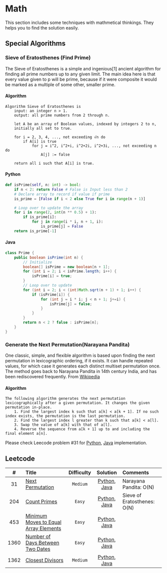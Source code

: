 # Math

This section includes some techniques with mathmetical thinkings. They helps you to find the solution easily.

## Special Algorithms

### Sieve of Eratosthenes (Find Prime)

The Sieve of Eratosthenes is a simple and ingenious[1] ancient algorithm for finding all prime numbers up to any given limit. The main idea here is that every value given to p will be prime, because if it were composite it would be marked as a multiple of some other, smaller prime.

#### Algorithm

```
Algorithm Sieve of Eratosthenes is
    input: an integer n > 1.
    output: all prime numbers from 2 through n.

    let A be an array of Boolean values, indexed by integers 2 to n,
    initially all set to true.

    for i = 2, 3, 4, ..., not exceeding √n do
        if A[i] is true
            for j = i^2, i^2+i, i^2+2i, i^2+3i, ..., not exceeding n do
                A[j] := false

    return all i such that A[i] is true.
```

#### Python

```python
def isPrime(self, n: int) -> bool:
    if n < 2: return False # False is Input less than 2
    # Declare array to record if value if prime
    is_prime = [False if i < 2 else True for i in range(n + 1)]

    # Loop over to update the array
    for i in range(2, int(n ** 0.5) + 1):
        if is_prime[i]:
            for j in range(i * i, n + 1, i):
                is_prime[j] = False
    return is_prime[-1]
```

#### Java

```java
class Prime {
    public boolean isPrime(int n) {
        // Initialize
        boolean[] isPrime = new boolean[n + 1];
        for (int i = 2; i < isPrime.length; i++) {
            isPrime[i] = true;
        }
        // Loop over to update
        for (int i = 2; i < (int)Math.sqrt(n + 1) + 1; i++) {
            if (isPrime[i]) {
                for (int j = i * i; j < n + 1; j+=i) {
                    isPrime[j] = false;
                }
            }
        }
        return n < 2 ? false : isPrime[n];
    }
}

```

### Generate the Next Permutation(Narayana Pandita)

One classic, simple, and flexible algorithm is based upon finding the next permutation in lexicographic ordering, if it exists. It can handle repeated values, for which case it generates each distinct multiset permutation once.
The method goes back to Narayana Pandita in 14th century India, and has been rediscovered frequently. From [Wikipedia](https://en.wikipedia.org/wiki/Permutation#Generation_in_lexicographic_order)

#### Algorithm

```
The following algorithm generates the next permutation lexicographically after a given permutation. It changes the given permutation in-place.
    1. Find the largest index k such that a[k] < a[k + 1]. If no such index exists, the permutation is the last permutation.
    2. Find the largest index l greater than k such that a[k] < a[l].
    3. Swap the value of a[k] with that of a[l].
    4. Reverse the sequence from a[k + 1] up to and including the final element a[n].
```

Please check Leecode problem #31 for [Python](./python/next_permutation.py), [Java](./java/NextPermutation.java) implementation.

## Leetcode

|  #   | Title                                                                                                         | Difficulty |                                      Solution                                       | Comments                    |
| :--: | :------------------------------------------------------------------------------------------------------------ | :--------: | :---------------------------------------------------------------------------------: | :-------------------------- |
|  31  | [Next Permutation](https://leetcode.com/problems/next-permutation/)                                           |  `Medium`  |     [Python](./python/next_permutation.py), [Java](./java/NextPermutation.java)     | Narayana Pandita: O(N)      |
| 204  | [Count Primes](https://leetcode.com/problems/count-primes/)                                                   |   `Easy`   |         [Python](./python/count_primes.py), [Java](./java/CountPrimes.java)         | Sieve of Eratosthenes: O(N) |
| 453  | [Minimum Moves to Equal Array Elements](https://leetcode.com/problems/minimum-moves-to-equal-array-elements/) |   `Easy`   | [Python](./python/min_moves_equal_array.py), [Java](./java/MinMovesEqualArray.java) |                             |
| 1360 | [Number of Days Between Two Dates](https://leetcode.com/problems/number-of-days-between-two-dates/)           |   `Easy`   |       [Python](./python/number_of_days.py), [Java](./java/NumberOfDays.java)        |                             |
| 1362 | [Closest Divisors](https://leetcode.com/problems/closest-divisors/)                                           |  `Medium`  |     [Python](./python/closest_divisors.py), [Java](./java/ClosestDivisors.java)     |                             |
